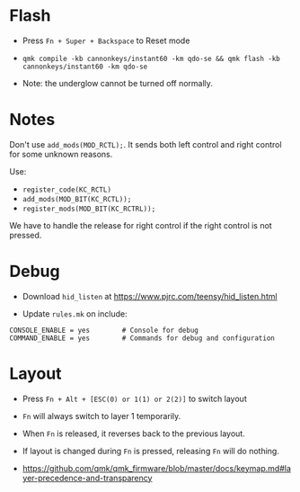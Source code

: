 # Flash

- Press `Fn + Super + Backspace` to Reset mode

- `qmk compile -kb cannonkeys/instant60 -km qdo-se && qmk flash -kb cannonkeys/instant60 -km qdo-se`

- Note: the underglow cannot be turned off normally.

# Notes

Don't use `add_mods(MOD_RCTL);`. It sends both left control and right control for some unknown reasons.

Use:

- `register_code(KC_RCTL)`
- `add_mods(MOD_BIT(KC_RCTL));`
- `register_mods(MOD_BIT(KC_RCTRL));`

We have to handle the release for right control if the right control is not pressed.

# Debug

- Download `hid_listen` at https://www.pjrc.com/teensy/hid_listen.html

- Update `rules.mk` on include:

```
CONSOLE_ENABLE = yes        # Console for debug
COMMAND_ENABLE = yes        # Commands for debug and configuration
```

# Layout

- Press `Fn + Alt + [ESC(0) or 1(1) or 2(2)]` to switch layout

- `Fn` will always switch to layer 1 temporarily.

- When `Fn` is released, it reverses back to the previous layout.

- If layout is changed during `Fn` is pressed, releasing `Fn` will do nothing.

- https://github.com/qmk/qmk_firmware/blob/master/docs/keymap.md#layer-precedence-and-transparency


